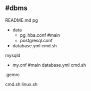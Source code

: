 #dbms
---
README.md
pg
  - data
    - pg_hba.conf #main
    - postgresql.conf
  - database.yml
    cmd.sh

mysqld
  - my.cnf #main
    database.yml
    cmd.sh

.gemrc

cmd.sh
linux.sh



